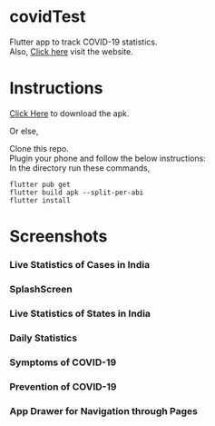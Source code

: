 # covidTest

Flutter app to track COVID-19 statistics.<br>
Also, <a href="https://covid-live-track.herokuapp.com/">Click here</a> visit the website.

# Instructions

<a href="https://drive.google.com/drive/folders/15IG_GJ7sOA3DTGj94jqhcLvSIRVnqEuu?usp=sharing">Click Here</a> to download the apk.

Or else,<br>

Clone this repo.<br>
Plugin your phone and follow the below instructions:<br>
In the directory run these commands,<br>
```
flutter pub get
flutter build apk --split-per-abi
flutter install
```

# Screenshots

### Live Statistics of Cases in India

### SplashScreen

<p align="center">
<!-- <img src='Screenshots/7.jpg' height="500"> -->
</p>

<p align="center">
<!-- <img src='Screenshots/1.jpg' height="500"> -->
</p>

### Live Statistics of States in India

<p align="center">
<!-- <img src='Screenshots/2.jpg' height="500"> -->
</p>

### Daily Statistics

<p align="center">
<!-- <img src='Screenshots/3.jpg' height="500"> -->
</p>

### Symptoms of COVID-19

<p align="center">
<!-- <img src='Screenshots/4.jpg' height="500"> -->
</p>

### Prevention of COVID-19

<p align="center">
<!-- <img src='Screenshots/5.jpg' height="500"> -->
</p>

### App Drawer for Navigation through Pages

<p align="center">
<!-- <img src='Screenshots/6.jpg' height="500"> -->
</p>
